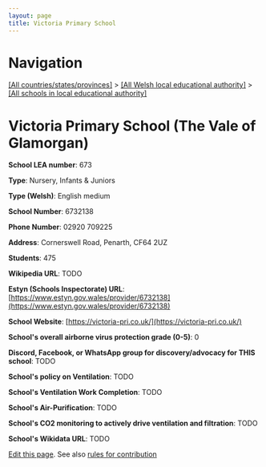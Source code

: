 ```yaml
---
layout: page
title: Victoria Primary School
---
```

# Navigation

[[All countries/states/provinces]](../../..) > [[All Welsh local educational authority]](../..) > [[All schools in local educational authority]](..)

# Victoria Primary School (The Vale of Glamorgan)

**School LEA number**: 673

**Type**: Nursery, Infants & Juniors

**Type (Welsh)**: English medium

**School Number**: 6732138

**Phone Number**: 02920 709225

**Address**: Cornerswell Road, Penarth, CF64 2UZ

**Students**: 475

**Wikipedia URL**: TODO

**Estyn (Schools Inspectorate) URL**: [https://www.estyn.gov.wales/provider/6732138](https://www.estyn.gov.wales/provider/6732138)

**School Website**: [https://victoria-pri.co.uk/](https://victoria-pri.co.uk/)

**School's overall airborne virus protection grade (0-5)**: 0

**Discord, Facebook, or WhatsApp group for discovery/advocacy for THIS school**: TODO

**School's policy on Ventilation**: TODO

**School's Ventilation Work Completion**: TODO

**School's Air-Purification**: TODO

**School's CO2 monitoring to actively drive ventilation and filtration**: TODO

**School's Wikidata URL**: TODO




[Edit this page](https://github.com/VentilationProject/Wales/edit/prif/./The_Vale_of_Glamorgan/Victoria_Primary_School.md). See also [rules for contribution](../../../contribution-rules/)